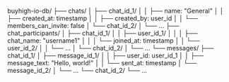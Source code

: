 buyhigh-io-db/
├── chats/
│   ├── chat_id_1/
│   │   ├── name: "General"
│   │   ├── created_at: timestamp
│   │   ├── created_by: user_id
│   │   └── members_can_invite: false
│   └── chat_id_2/
│       └── ...
├── chat_participants/
│   ├── chat_id_1/
│   │   ├── user_id_1/
│   │   │   ├── chat_name: "username1"
│   │   │   └── joined_at: timestamp
│   │   └── user_id_2/
│   │       └── ...
│   └── chat_id_2/
│       └── ...
└── messages/
    ├── chat_id_1/
    │   ├── message_id_1/
    │   │   ├── user_id: user_id_1
    │   │   ├── message_text: "Hello, world!"
    │   │   └── sent_at: timestamp
    │   └── message_id_2/
    │       └── ...
    └── chat_id_2/
        └── ...